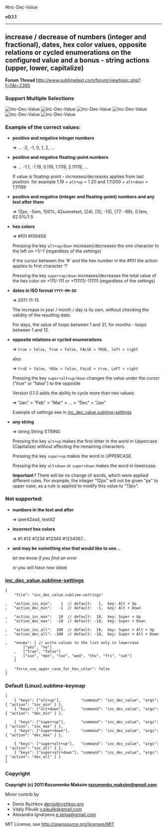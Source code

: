 #Inc-Dec-Value

**v0.1.1**

---
## increase / decrease of numbers (integer and fractional), dates, hex color values, opposite relations or cycled enumerations on the configured value and a bonus - string actions (upper, lower, capitalize)

**Forum Thread**
http://www.sublimetext.com/forum/viewtopic.php?f=5&t=2395

### Support Multiple Selections
![Inc-Dec-Value](https://github.com/rmaksim/Sublime-Text-2-Inc-Dec-Value/raw/master/inc_dec_number.gif)
![Inc-Dec-Value](https://github.com/rmaksim/Sublime-Text-2-Inc-Dec-Value/raw/master/inc_dec_hex_color.gif)
![Inc-Dec-Value](https://github.com/rmaksim/Sublime-Text-2-Inc-Dec-Value/raw/master/inc_dec_opposite.gif)
![Inc-Dec-Value](https://github.com/rmaksim/Sublime-Text-2-Inc-Dec-Value/raw/master/inc_dec_float.gif)
![Inc-Dec-Value](https://github.com/rmaksim/Sublime-Text-2-Inc-Dec-Value/raw/master/inc_dec_dates.gif)
![Inc-Dec-Value](https://github.com/rmaksim/Sublime-Text-2-Inc-Dec-Value/raw/master/inc_dec_strings.gif)


### Example of the correct values:
  * **positive and negative integer numbers**

    => ... -2, -1, 0, 1, 2, ...


  * **positive and negative floating-point numbers**

    => ... -1.1, -1.19, 0.119, 1.1119, 2.11119, ...

    If value is floating-point - increases/decreases applies from last position.
    for example 1.19 + `alt+up` = 1.20 and 1.11200 + `alt+down` = 1.11199


  * **positive and negative (integer and floating-point) numbers and any text after them**

    => 12px, -5em, 100%, 42sometext, (24), [12, -13], {77: -88}, 0.1em, 62.5%/1.5


  * **hex colors**

    => #f01 #f00456

    Pressing the key `alt+up/down` increases/decreases
    the one character to the left on +1/-1 (regardless of the settings)

    If the cursor between the '#' and the hex number in the #f01
    the action applies to first character 'f'

    Pressing the key `super+up/down` increases/decreases
    the total value of the hex color on +111/-111 or +111111/-111111
    (regardless of the settings)


  * **dates in ISO format `YYYY-MM-DD`**

    => 2011-11-15

    The increase in year / month / day is its own,
    without checking the validity of the resulting date.

    For days, the value of loops between 1 and 31,
    for months - loops between 1 and 12.


  * **opposite relations or cycled enumerations**

    => `true > false, True > False, FALSE > TRUE, left > right`

    also

    => `truE > false, tRUe > false, FaLsE > true, LeFT > right`

    Pressing the key `super+alt+up/down`
    changes the value under the cursor ("true" or "false") to the opposite

    Version 0.1.0 adds the ability to cycle more than two values:

    => "Jan" > "Feb" > "Mar" > ... > "Dec" > "Jan"

    Example of settings see in
    <a href="https://github.com/rmaksim/Sublime-Text-2-Inc-Dec-Value/blob/master/inc_dec_value.sublime-settings">inc\_dec\_value.sublime-settings</a>


  * **any string**

    => string String STRING

    Pressing the key `alt+up` makes the first letter in the word in Uppercase (Capitalize) without affecting the remaining characters.

    Pressing the key `super+up` makes the word in UPPERCASE.

    Pressing the key `alt+down` or `super+down` makes the word in lowercase.

    **Important !**
    There will be no change of words, which were applied different rules.
    For example, the integer "12px"
    will not be given "px" to upper case,
    as a rule is applied to modify this value to "13px".


### Not supported:
  * **numbers in the text and after**

    => qwe42asd, text42

  * **incorrect hex colors**

    => #1 #12 #1234 #12345 #1234567...

  * **and may be something else that would like to see...**

    *let me know if you find an error*

    *or you will have new ideas*


### [inc_dec_value.sublime-settings](https://github.com/rmaksim/Sublime-Text-2-Inc-Dec-Value/blob/master/inc_dec_value.sublime-settings)
    {
        "file": "inc_dec_value.sublime-settings"

    ,   "action_inc_min":    1  // default:   1,  key: Alt + Up
    ,   "action_dec_min":   -1  // default:  -1,  key: Alt + Down

    ,   "action_inc_max":   10  // default:  10,  key: Super + Up
    ,   "action_dec_max":  -10  // default: -10,  key: Super + Down

    ,   "action_inc_all":  100  // default:  10,  key: Super + Alt + Up
    ,   "action_dec_all": -100  // default: -10,  key: Super + Alt + Down

    ,   "enums": [ // write values to the list only in lowercase
            ["yes", "no"]
        ,   ["true", "false"]
        ,   ["sun", "mon", "tue", "wed", "thu", "fri", "sat"]
        ]

    ,   "force_use_upper_case_for_hex_color": false
    }


### Default (Linux).sublime-keymap
    [
        { "keys": ["alt+up"],         "command": "inc_dec_value", "args": { "action": "inc_min" } },
        { "keys": ["alt+down"],       "command": "inc_dec_value", "args": { "action": "dec_min" } },

        { "keys": ["super+up"],       "command": "inc_dec_value", "args": { "action": "inc_max" } },
        { "keys": ["super+down"],     "command": "inc_dec_value", "args": { "action": "dec_max" } },

        { "keys": ["super+alt+up"],   "command": "inc_dec_value", "args": { "action": "inc_all" } },
        { "keys": ["super+alt+down"], "command": "inc_dec_value", "args": { "action": "dec_all" } }
    ]


### Copyright
**Copyright (c) 2011 Razumenko Maksim <razumenko.maksim@gmail.com>**

Minor contrib by

  * Denis Ryzhkov <denis@ryzhkov.org>
  * Vitaly Pikulik <v.pikulik@gmail.com>
  * Alexandra Ignatyeva <e.xelga@gmail.com>

MIT License, see http://opensource.org/licenses/MIT
